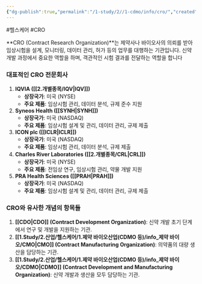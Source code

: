 ```yaml
---
{"dg-publish":true,"permalink":"/1-study/2//1-cdmo/info/cro/","created":"2024-11-20T21:02:29.725+09:00","updated":"2025-06-26T17:18:25.906+09:00"}
---
```


#헬스케어 #CRO 


**CRO (Contract Research Organization)**는 제약사나 바이오사의 의뢰를 받아 임상시험을 설계, 모니터링, 데이터 관리, 허가 등의 업무를 대행하는 기관입니다. 신약 개발 과정에서 중요한 역할을 하며, 객관적인 시험 결과를 전달하는 역할을 합니다

### 대표적인 CRO 전문회사

1. **IQVIA ([[2.개별종목/IQV\|IQV]])**
    - **상장국가**: 미국 (NYSE)
    - **주요 제품**: 임상시험 관리, 데이터 분석, 규제 준수 지원
2. **Syneos Health ([[SYNH\|SYNH]])**
    - **상장국가**: 미국 (NASDAQ)
    - **주요 제품**: 임상시험 설계 및 관리, 데이터 관리, 규제 제출
3. **ICON plc ([[ICLR\|ICLR]])**
    - **상장국가**: 미국 (NASDAQ)
    - **주요 제품**: 임상시험 관리, 데이터 분석, 규제 제출
4. **Charles River Laboratories ([[2.개별종목/CRL\|CRL]])**
    - **상장국가**: 미국 (NYSE)
    - **주요 제품**: 전임상 연구, 임상시험 관리, 약물 개발 지원
5. **PRA Health Sciences ([[PRAH\|PRAH]])**
    - **상장국가**: 미국 (NASDAQ)
    - **주요 제품**: 임상시험 설계 및 관리, 데이터 관리, 규제 제출

### CRO와 유사한 개념의 항목들

1. **[[CDO\|CDO]] (Contract Development Organization)**: 신약 개발 초기 단계에서 연구 및 개발을 지원하는 기관.
2. **[[1.Study/2.산업/헬스케어/1.제약 바이오산업(CDMO 등)/info_제약 바이오/CMO\|CMO]] (Contract Manufacturing Organization)**: 의약품의 대량 생산을 담당하는 기관.
3. **[[1.Study/2.산업/헬스케어/1.제약 바이오산업(CDMO 등)/info_제약 바이오/CDMO\|CDMO]] (Contract Development and Manufacturing Organization)**: 신약 개발과 생산을 모두 담당하는 기관.